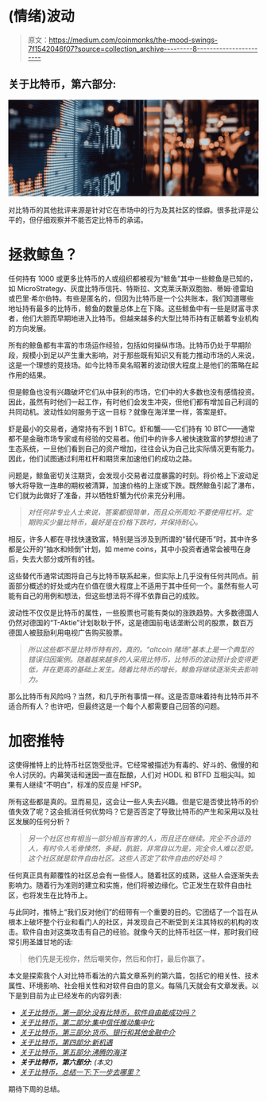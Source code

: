 # (情绪)波动

> 原文：<https://medium.com/coinmonks/the-mood-swings-7f1542046f07?source=collection_archive---------8----------------------->

## 关于比特币，第六部分:

![](img/1a85e980a6138c99059f5447bfb4049b.png)

对比特币的其他批评来源是针对它在市场中的行为及其社区的怪癖。很多批评是公平的，但仔细观察并不能否定比特币的承诺。

# 拯救鲸鱼？

任何持有 1000 或更多比特币的人或组织都被视为“鲸鱼”其中一些鲸鱼是已知的，如 MicroStrategy、灰度比特币信托、特斯拉、文克莱沃斯双胞胎、蒂姆·德雷珀或巴里·希尔伯特。有些是匿名的，但因为比特币是一个公共账本，我们知道哪些地址持有最多的比特币，鲸鱼的数量总体上在下降。这些鲸鱼中有一些是财富寻求者，他们大胆而早期地进入比特币。但越来越多的大型比特币持有正朝着专业机构的方向发展。

所有的鲸鱼都有丰富的市场运作经验，包括如何操纵市场。比特币仍处于早期阶段，规模小到足以产生重大影响，对于那些既有知识又有能力推动市场的人来说，这是一个理想的竞技场。如今比特币臭名昭著的波动很大程度上是他们的策略在起作用的结果。

但是鲸鱼也没有兴趣破坏它们从中获利的市场，它们中的大多数也没有感情投资。因此，虽然有时他们一起工作，有时他们会发生冲突，但他们都有增加自己利润的共同动机。波动性如何服务于这一目标？就像在海洋里一样，答案是虾。

虾是最小的交易者，通常持有不到 1 BTC。虾和蟹——它们持有 10 BTC——通常都不是金融市场专家或有经验的交易者。他们中的许多人被快速致富的梦想拉进了生态系统，一旦他们看到自己的资产增加，往往会认为自己比实际情况更有能力。因此，他们试图通过利用杠杆和期货来加速他们的成功之路。

问题是，鲸鱼密切关注期货，会发现小交易者过度暴露的时刻。将价格上下波动足够大将导致一连串的期权被清算，加速价格的上涨或下跌。既然鲸鱼引起了瀑布，它们就为此做好了准备，并以牺牲虾蟹为代价来充分利用。

> *对任何非专业人士来说，答案都很简单，而且众所周知:不要使用杠杆。定期购买少量比特币，最好是在价格下跌时，并保持耐心。*

相反，许多人都在寻找快速致富，特别是当涉及到所谓的“替代硬币”时，其中许多都是公开的“抽水和倾倒”计划，如 meme coins，其中小投资者通常会被甩在身后，失去大部分或所有的钱。

这些替代币通常试图将自己与比特币联系起来，但实际上几乎没有任何共同点。前面部分概述的好处或内在价值在很大程度上不适用于其中任何一个。虽然有些人可能有自己的用例和想法，但这些想法将不得不依靠自己的成败。

波动性不仅仅是比特币的属性，一些股票也可能有类似的涨跌趋势。大多数德国人仍然对德国的“T-Aktie”计划耿耿于怀，这是德国前电话垄断公司的股票，数百万德国人被鼓励利用电视广告购买股票。

> *所以这些都不是比特币特有的，真的。“altcoin 赌场”基本上是一个典型的错误归因案例。随着越来越多的人采用比特币，比特币的波动预计会变得更低，并在更高的基础上发生。随着比特币的增长，鲸鱼将继续逐渐失去影响力。*

那么比特币有风险吗？当然，和几乎所有事情一样。这是否意味着持有比特币并不适合所有人？也许吧，但最终这是一个每个人都需要自己回答的问题。

# 加密推特

这使得推特上的比特币社区饱受批评。它经常被描述为有毒的、好斗的、傲慢的和令人讨厌的。内幕笑话和迷因一直在酝酿，人们对 HODL 和 BTFD 互相尖叫。如果有人继续“不明白”，标准的反应是 HFSP。

所有这些都是真的。显而易见，这会让一些人失去兴趣。但是它是否使比特币的价值失效了呢？这会抵消任何优势吗？它是否否定了导致比特币的产生和采用以及社区发展的任何分析？

> *另一个社区也有相当一部分相当有害的人，而且还在继续。完全不合适的人，有时令人毛骨悚然，多疑，肮脏，非常自以为是，完全令人难以忍受。这个社区就是软件自由社区。这些人否定了软件自由的好处吗？*

任何真正具有颠覆性的社区总会有一些怪人。随着社区的成熟，这些人会逐渐失去影响力。随着行为准则的建立和实施，他们将被边缘化。它正发生在软件自由社区，也将发生在比特币上。

与此同时，推特上“我们反对他们”的纽带有一个重要的目的。它团结了一个旨在从根本上破坏整个行业和看门人的社区，并发现自己不断受到关注其特权的机构的攻击。软件自由对这类攻击有自己的经验。就像今天的比特币社区一样，那时我们经常引用圣雄甘地的话:

> 他们先是无视你，然后嘲笑你，然后和你打，最后你赢了。

本文是探索我个人对比特币看法的六篇文章系列的第六篇，包括它的相关性、技术属性、环境影响、社会相关性和对软件自由的意义。每隔几天就会有文章发表。以下是到目前为止已经发布的内容列表:

*   [*关于比特币，第一部分:没有比特币，软件自由能成功吗？*](https://ggreve.medium.com/can-software-freedom-succeed-without-bitcoin-5aceb4db8d1f)
*   [*关于比特币，第二部分:集中信任推动集中化*](https://ggreve.medium.com/centralised-trust-drives-centralisation-34067146afdc)
*   [*关于比特币，第三部分:货币、银行和其他金融中介*](https://ggreve.medium.com/money-banks-and-other-financial-intermediaries-898c55bd4580)
*   [*关于比特币，第四部分:新机遇*](https://ggreve.medium.com/new-opportunities-3ac72def68ff)
*   [*关于比特币，第五部分:沸腾的海洋*](https://ggreve.medium.com/the-boiling-oceans-11c95ac612b8)
*   ***关于比特币，第六部分:*** *(本文)*
*   [*关于比特币，总结一下:下一步去哪里？*](https://ggreve.medium.com/where-next-9cf7c21a1b3)

期待下周的总结。